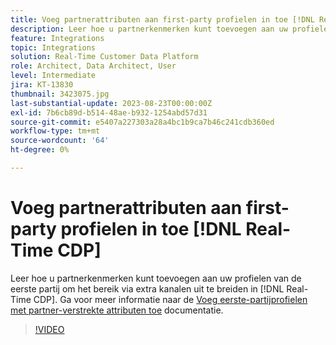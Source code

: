 ```yaml
---
title: Voeg partnerattributen aan first-party profielen in toe [!DNL Real-Time CDP]
description: Leer hoe u partnerkenmerken kunt toevoegen aan uw profielen van de eerste partij om het bereik via extra kanalen uit te breiden in [!DNL Real-Time CDP].
feature: Integrations
topic: Integrations
solution: Real-Time Customer Data Platform
role: Architect, Data Architect, User
level: Intermediate
jira: KT-13830
thumbnail: 3423075.jpg
last-substantial-update: 2023-08-23T00:00:00Z
exl-id: 7b6cb89d-b514-48ae-b932-1254abd57d31
source-git-commit: e5407a227303a28a4bc1b9ca7b46c241cdb360ed
workflow-type: tm+mt
source-wordcount: '64'
ht-degree: 0%

---
```


# Voeg partnerattributen aan first-party profielen in toe [!DNL Real-Time CDP]

Leer hoe u partnerkenmerken kunt toevoegen aan uw profielen van de eerste partij om het bereik via extra kanalen uit te breiden in [!DNL Real-Time CDP]. Ga voor meer informatie naar de [Voeg eerste-partijprofielen met partner-verstrekte attributen toe](https://experienceleague.adobe.com/docs/experience-platform/rtcdp/use-cases/partner-data/supplement-first-party-profiles.html) documentatie.

>[!VIDEO](https://video.tv.adobe.com/v/3423075/?learn=on)
